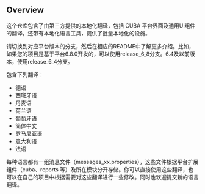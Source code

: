 ## Overview
这个仓库包含了由第三方提供的本地化翻译，包括 CUBA 平台界面及通用UI组件的翻译，还带有本地化语言工具，提供了批量本地化的设施。

请切换到对应平台版本的分支，然后在相应的README中了解更多介绍。比如，如果您的项目是基于平台6.8.0开发的，可以使用release_6_8分支。6.4及以前版本，使用release_6_4分支。


包含下列翻译：

*   德语
*   西班牙语
*   丹麦语
*   荷兰语
*   葡萄牙语
*   简体中文
*   罗马尼亚语
*   意大利语
*   法语

每种语言都有一组消息文件（messages_xx.properties），这些文件根据平台扩展组件（cuba、reports 等）及所在模块分开存储。你可以直接使用这些翻译，也可以在自己的项目中根据需要对这些翻译进行一些修改。同时也欢迎提交新的语言翻译。
